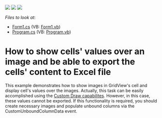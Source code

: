 <!-- default badges list -->
![](https://img.shields.io/endpoint?url=https://codecentral.devexpress.com/api/v1/VersionRange/128631659/13.2.6%2B)
[![](https://img.shields.io/badge/Open_in_DevExpress_Support_Center-FF7200?style=flat-square&logo=DevExpress&logoColor=white)](https://supportcenter.devexpress.com/ticket/details/E2043)
[![](https://img.shields.io/badge/📖_How_to_use_DevExpress_Examples-e9f6fc?style=flat-square)](https://docs.devexpress.com/GeneralInformation/403183)
<!-- default badges end -->
<!-- default file list -->
*Files to look at*:

* [Form1.cs](./CS/WindowsApplication1/Form1.cs) (VB: [Form1.vb](./VB/WindowsApplication1/Form1.vb))
* [Program.cs](./CS/WindowsApplication1/Program.cs) (VB: [Program.vb](./VB/WindowsApplication1/Program.vb))
<!-- default file list end -->
# How to show cells' values over an image and be able to export the cells' content to Excel file


<p>This example demonstrates how to show images in GridView's cell and display cell's values over the images. Actually, this task can be easily accomplished using the <a href="http://documentation.devexpress.com/#WindowsForms/DevExpressXtraGridViewsGridGridView_CustomDrawCelltopic">Custom Draw capabilites</a>. However, in this case, these values cannot be exported.  If this functionality is required,  you should create necessary images and populate unbound columns via the CustomUnboundColumnData event.</p>

<br/>


